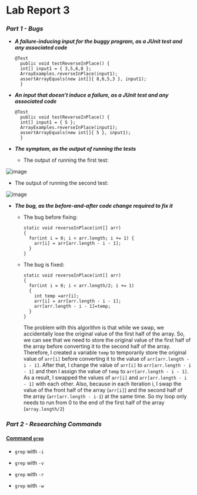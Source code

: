 # Lab Report 3

### ***Part 1 - Bugs***

- ***A failure-inducing input for the buggy program, as a JUnit test and any associated code***

  ```
  @Test 
	public void testReverseInPlace() {
    int[] input1 = { 3,5,6,8 };
    ArrayExamples.reverseInPlace(input1);
    assertArrayEquals(new int[]{ 8,6,5,3 }, input1);
	}
  ```

- ***An input that doesn’t induce a failure, as a JUnit test and any associated code***

  ```
  @Test 
	public void testReverseInPlace() {
    int[] input1 = { 5 };
    ArrayExamples.reverseInPlace(input1);
    assertArrayEquals(new int[]{ 5 }, input1);
	}
  ```

- ***The symptom, as the output of running the tests***

  - The output of running the first test:

![image](https://github.com/maynhile13105/Lab_Report_3/assets/146885739/ef2e25bc-18a3-4925-9dc0-c04406d525e3)

 
  - The output of running the second test:

![image](https://github.com/maynhile13105/Lab_Report_3/assets/146885739/b1b01448-d119-4f31-81a3-ac6d42341206)
    

- ***The bug, as the before-and-after code change required to fix it***
    - The bug before fixing:
      ```
      static void reverseInPlace(int[] arr)
      {
        for(int i = 0; i < arr.length; i += 1) {
          arr[i] = arr[arr.length - i - 1];
        }
      }

    - The bug is fixed:
      ```
      static void reverseInPlace(int[] arr)
      {
        for(int i = 0; i < arr.length/2; i += 1)
        {
          int temp =arr[i];
          arr[i] = arr[arr.length - i - 1];
          arr[arr.length - i - 1]=temp;
        }
      }
      ```

      The problem with this algorithm is that while we swap, we accidentally lose the original value of the first half of the array. So, we can see that we need to store the original value of the first half of the array before converting it to the second half of the array.
Therefore, I created a variable `temp` to temporarily store the original value of `arr[i]` before converting it to the value of `arr[arr.length - i - 1]`. After that, I change the value of `arr[i]` to `arr[arr.length - i - 1]` and then I assign the value of `temp` to `arr[arr.length - i - 1]`. As a result, I swapped the values of `arr[i]` and `arr[arr.length - i - 1]` with each other. Also, because in each iteration i, I swap the value of the front half of the array (`arr[i]`) and the second half of the array (`arr[arr.length - i-1`) at the same time. So my loop only needs to run from 0 to the end of the first half of the array (`array.length/2`)
### ***Part 2 - Researching Commands***
#### [Command `grep`](https://www.freecodecamp.org/news/grep-command-in-linux-usage-options-and-syntax-examples/#:~:text=Grep%20is%20a%20useful%20command,a%20powerful%20command%20to%20use.)

- `grep` with `-i`
  
- `grep` with `-v`
- `grep` with `-r`
- `grep` with `-w`


